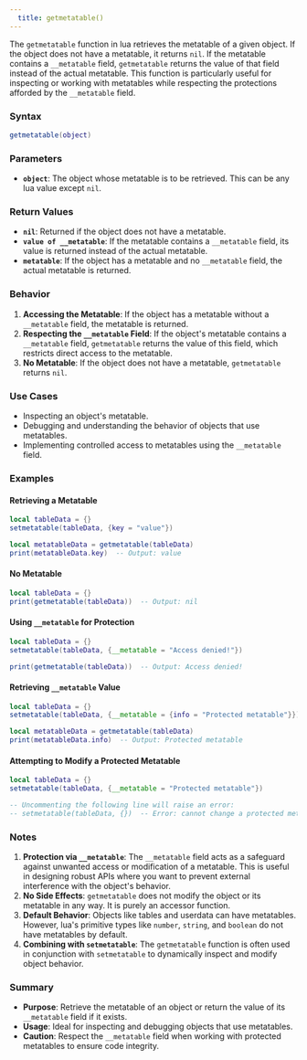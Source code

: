 ```yaml
---
  title: getmetatable()
---
```


The `getmetatable` function in lua retrieves the metatable of a given object. If the object does not have a metatable, it returns `nil`. If the metatable contains a `__metatable` field, `getmetatable` returns the value of that field instead of the actual metatable. This function is particularly useful for inspecting or working with metatables while respecting the protections afforded by the `__metatable` field.

### Syntax  
```lua
getmetatable(object)
```

### Parameters  
- **`object`**: The object whose metatable is to be retrieved. This can be any lua value except `nil`.

### Return Values  
- **`nil`**: Returned if the object does not have a metatable.  
- **`value of __metatable`**: If the metatable contains a `__metatable` field, its value is returned instead of the actual metatable.  
- **`metatable`**: If the object has a metatable and no `__metatable` field, the actual metatable is returned.

### Behavior  
1. **Accessing the Metatable**: If the object has a metatable without a `__metatable` field, the metatable is returned.  
2. **Respecting the `__metatable` Field**: If the object's metatable contains a `__metatable` field, `getmetatable` returns the value of this field, which restricts direct access to the metatable.  
3. **No Metatable**: If the object does not have a metatable, `getmetatable` returns `nil`.

### Use Cases  
- Inspecting an object's metatable.  
- Debugging and understanding the behavior of objects that use metatables.  
- Implementing controlled access to metatables using the `__metatable` field.

### Examples  

#### Retrieving a Metatable  
```lua
local tableData = {}
setmetatable(tableData, {key = "value"})

local metatableData = getmetatable(tableData)
print(metatableData.key)  -- Output: value
```

#### No Metatable  
```lua
local tableData = {}
print(getmetatable(tableData))  -- Output: nil
```

#### Using `__metatable` for Protection  
```lua
local tableData = {}
setmetatable(tableData, {__metatable = "Access denied!"})

print(getmetatable(tableData))  -- Output: Access denied!
```

#### Retrieving `__metatable` Value  
```lua
local tableData = {}
setmetatable(tableData, {__metatable = {info = "Protected metatable"}})

local metatableData = getmetatable(tableData)
print(metatableData.info)  -- Output: Protected metatable
```

#### Attempting to Modify a Protected Metatable  
```lua
local tableData = {}
setmetatable(tableData, {__metatable = "Protected metatable"})

-- Uncommenting the following line will raise an error:
-- setmetatable(tableData, {})  -- Error: cannot change a protected metatable
```

### Notes  
1. **Protection via `__metatable`**: The `__metatable` field acts as a safeguard against unwanted access or modification of a metatable. This is useful in designing robust APIs where you want to prevent external interference with the object's behavior.  
2. **No Side Effects**: `getmetatable` does not modify the object or its metatable in any way. It is purely an accessor function.  
3. **Default Behavior**: Objects like tables and userdata can have metatables. However, lua's primitive types like `number`, `string`, and `boolean` do not have metatables by default.  
4. **Combining with `setmetatable`**: The `getmetatable` function is often used in conjunction with `setmetatable` to dynamically inspect and modify object behavior.

### Summary  
- **Purpose**: Retrieve the metatable of an object or return the value of its `__metatable` field if it exists.  
- **Usage**: Ideal for inspecting and debugging objects that use metatables.  
- **Caution**: Respect the `__metatable` field when working with protected metatables to ensure code integrity.
